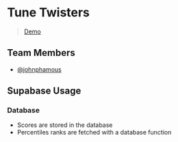 
# Tune Twisters

> [Demo](https://tune-twisters.vercel.app)

## Team Members

- [@johnphamous](https://twitter.com/johnphamous)

## Supabase Usage

### Database

- Scores are stored in the database
- Percentiles ranks are fetched with a database function
